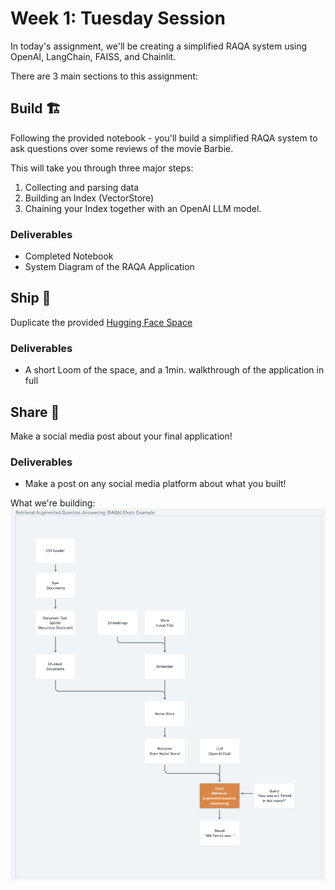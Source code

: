 # Week 1: Tuesday Session

In today's assignment, we'll be creating a simplified RAQA system using OpenAI, LangChain, FAISS, and Chainlit.

There are 3 main sections to this assignment:

## Build 🏗️

Following the provided notebook - you'll build a simplified RAQA system to ask questions over some reviews of the movie Barbie.

This will take you through three major steps: 

1. Collecting and parsing data
2. Building an Index (VectorStore)
3. Chaining your Index together with an OpenAI LLM model.

### Deliverables

- Completed Notebook
- System Diagram of the RAQA Application

## Ship 🚢

Duplicate the provided [Hugging Face Space](https://huggingface.co/spaces/ai-maker-space/Barbie-RAQA-Application-Chainlit-Demo)

### Deliverables

- A short Loom of the space, and a 1min. walkthrough of the application in full

## Share 🚀

Make a social media post about your final application!

### Deliverables

- Make a post on any social media platform about what you built!

What we're building:
![RAQA-Workflow.png](RAQA-Workflow.png)
